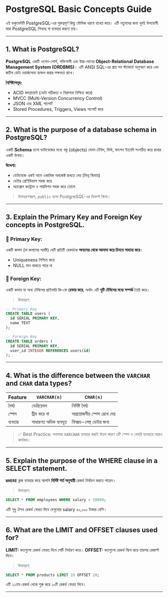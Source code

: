 # PostgreSQL Basic Concepts Guide

এই ডকুমেন্টটি PostgreSQL-এর গুরুত্বপূর্ণ কিছু মৌলিক ধারণা ব্যাখ্যা করে। এটি নতুনদের জন্য খুবই উপযোগী যারা PostgreSQL শিখছে বা ব্যবহার করতে চায়।

---

## 1. What is PostgreSQL?

**PostgreSQL** একটি ওপেন-সোর্স, শক্তিশালী এবং উচ্চ-মানের **Object-Relational Database Management System (ORDBMS)**। এটি ANSI SQL-এর প্রায় সব স্ট্যান্ডার্ড অনুসরণ করে এবং জটিল ডেটা ওয়ার্কলোড হ্যান্ডল করার সক্ষমতা রাখে।

**বৈশিষ্ট্যসমূহ:**

* ACID কমপ্লায়েন্ট (ডেটা সঠিকতা ও নিরাপত্তা নিশ্চিত করে)
* MVCC (Multi-Version Concurrency Control)
* JSON এবং XML সাপোর্ট
* Stored Procedures, Triggers, Views সাপোর্ট করে

---

## 2. What is the purpose of a database schema in PostgreSQL?

একটি **Schema** হলো ডাটাবেজের মধ্যে বস্তু (objects) যেমন টেবিল, ভিউ, ফাংশন ইত্যাদি সংগঠিত করে রাখার একটি উপায়।

**উদ্দেশ্য:**

* ডেটাবেজে একই নামে একাধিক অবজেক্ট রাখতে দেয় (ভিন্ন স্কিমায়)
* ডেটার শ্রেণিবিন্যাস সহজ করে
* অ্যাক্সেস কন্ট্রোল ও পারমিশন সহজ করে তোলে

> উদাহরণস্বরূপ, `public` হলো PostgreSQL-এর ডিফল্ট স্কিমা।

---

## 3. Explain the Primary Key and Foreign Key concepts in PostgreSQL.

### 🔑 Primary Key:

একটি কলাম (বা কলামের সমষ্টি) যেটি প্রতিটি রেকর্ডকে **অন্যদের থেকে আলাদা করে চিনতে সাহায্য করে**।

* Uniqueness নিশ্চিত করে
* NULL মান থাকতে পারে না

### 🔗 Foreign Key:

একটি কলাম যা অন্য টেবিলের প্রাইমারি কি-কে **রেফার করে**, অর্থাৎ এটি **দুটি টেবিলের মধ্যে সম্পর্ক** তৈরি করে।

> উদাহরণ:

```sql
-- Primary Key
CREATE TABLE users (
  id SERIAL PRIMARY KEY,
  name TEXT
);

-- Foreign Key
CREATE TABLE orders (
  id SERIAL PRIMARY KEY,
  user_id INTEGER REFERENCES users(id)
);
```

---

## 4. What is the difference between the `VARCHAR` and `CHAR` data types?

| Feature | `VARCHAR(n)`         | `CHAR(n)`                 |
| ------- | -------------------- | ------------------------- |
| দৈর্ঘ্য | ভেরিয়েবল             | নির্দিষ্ট দৈর্ঘ্য         |
| স্পেস   | ট্রিম করে না         | অপ্রয়োজনীয় স্পেস রেখে দেয় |
| ব্যবহার | সাধারণত অধিক ব্যবহৃত | ফিক্সড-লেন্থ ডেটার জন্য   |

> ✅ Best Practice: সবসময় `VARCHAR` ব্যবহার করাই উত্তম কারণ এটি স্পেস ও মেমরি ব্যবহারে আরও কার্যকর।

---

## 5. Explain the purpose of the WHERE clause in a SELECT statement.

**`WHERE`** ক্লজ ব্যবহার করে আপনি **নির্দিষ্ট শর্ত অনুযায়ী** রেকর্ড নির্বাচন করতে পারেন।

> উদাহরণ:

```sql
SELECT * FROM employees WHERE salary > 50000;
```

এটি শুধু ঐসব রেকর্ড ফেরত দিবে যেগুলোর salary ৫০,০০০ টাকার বেশি।

---

## 6. What are the LIMIT and OFFSET clauses used for?

**LIMIT:** কতগুলো রেকর্ড ফেরত দিবে সেটি নির্ধারণ করে।
**OFFSET:** কতগুলো রেকর্ড স্কিপ করে তারপর রেজাল্ট দিবে।

> উদাহরণ:

```sql
SELECT * FROM products LIMIT 10 OFFSET 20;
```

এটি ২১তম রেকর্ড থেকে শুরু করে ১০টি রেকর্ড ফেরত দিবে।

---



